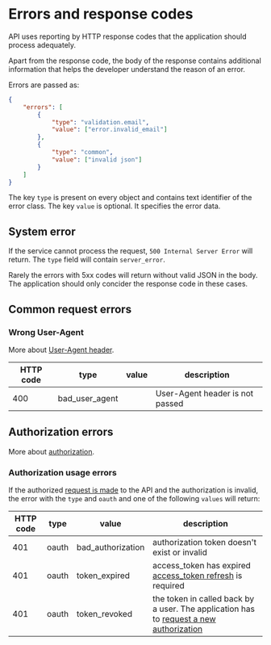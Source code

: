 # Errors and response codes

API uses reporting by HTTP response codes that the application should process adequately. 

Apart from the response code, the body of the response contains additional information 
that helps the developer understand the reason of an error. 

Errors are passed as:

```json
{
    "errors": [
        {
            "type": "validation.email",
            "value": ["error.invalid_email"]
        },
        {
            "type": "common",
            "value": ["invalid json"]
        }
    ]
}
```

The key `type` is present on every object and contains text identifier of the error class. 
The key `value` is optional. It specifies the error data.


## System error

If the service cannot process the request, `500 Internal Server Error` will return. The `type` field will contain
`server_error`.

Rarely the errors with 5xx codes will return without valid JSON in the body. 
The application should only concider the response code in these cases.


## Common request errors

<a name="user-agent"></a>
### Wrong User-Agent

More about [User-Agent header](general.md#request-requirements).

HTTP code | type | value | description
----------|------|-------|-----------
400 | bad_user_agent |  | User-Agent header is not passed


## Authorization errors

More about [authorization](authorization.md).


<a name="oauth"></a>
### Authorization usage errors

If the authorized [request is made](authorization.md#oauth_check_access_token) to the API and the authorization is invalid, 
the error with the `type` and `oauth` and one of the following `values` will return:

HTTP code | type | value | description
----------|------|-------|-----------
401 | oauth | bad_authorization | authorization token doesn't exist or invalid
401 | oauth | token_expired | access_token has expired [access_token refresh](authorization.md#oauth_refresh_token) is required 
401 | oauth | token_revoked | the token in called back by a user. The application has to [request a new authorization](authorization.md)
